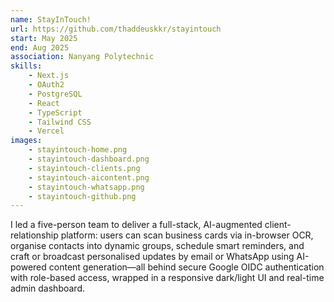 ```yaml
---
name: StayInTouch!
url: https://github.com/thaddeuskkr/stayintouch
start: May 2025
end: Aug 2025
association: Nanyang Polytechnic
skills:
    - Next.js
    - OAuth2
    - PostgreSQL
    - React
    - TypeScript
    - Tailwind CSS
    - Vercel
images:
    - stayintouch-home.png
    - stayintouch-dashboard.png
    - stayintouch-clients.png
    - stayintouch-aicontent.png
    - stayintouch-whatsapp.png
    - stayintouch-github.png
---
```


I led a five-person team to deliver a full-stack, AI-augmented client-relationship platform: users can scan business
cards via in-browser OCR, organise contacts into dynamic groups, schedule smart reminders, and craft or broadcast
personalised updates by email or WhatsApp using AI-powered content generation—all behind secure Google OIDC
authentication with role-based access, wrapped in a responsive dark/light UI and real-time admin dashboard.
